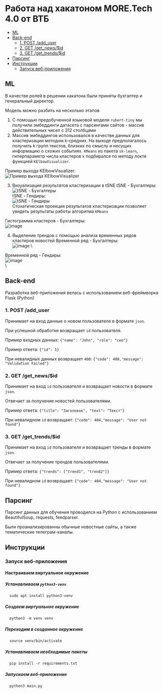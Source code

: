 # Работа над хакатоном MORE.Tech 4.0 от ВТБ

* [ML](#ml)
* [Back-end](#backend)
  * [1. POST /add_user](#add_user)
  * [2. GET /get_news/$id](#get_news)
  * [3. GET /get_trends/$id](#get_trends)
* [Парсинг](#pars)
* [Инструкции](#instruction)
  * [Запуск веб-приложения](#start_app)

## <a name="ml"></a> ML

В качестве ролей в решении хакатона были приняты бухгалтер и генеральный директор.

Модель можно разбить на несколько этапов
1. С помощью предобученной языковой модели `rubert-tiny` мы получили эмбеддинги датасета с парсингами сайтов - массив действительных чисел с 312 столбцами
2. Массив эмбеддингов использовался в качестве данных для кластеризации методом k-средних. На выходе предполагалось получить k групп текстов, близких по смыслу и несущих информацию о схожих событиях. `KMeans` из пакета `sk-learn`, гиперпараметр числа кластеров `k` подбирался по методу локтя функцией `KElbowVisualizer`.

Пример выхода KElbowVisualizer: 
\
![Пример выхода KElbowVisualizer](https://user-images.githubusercontent.com/98041378/194737110-283f5594-b961-47f5-95c0-4c3610fac70d.png)

3. Визуализация результатов кластеризации в tSNE
tSNE - Бухгалтеры:
\
![tSNE - Бухгалтеры](https://user-images.githubusercontent.com/98041378/194737052-e8350a86-23cd-400a-a500-cc3cd96234b9.png)
\
tSNE - Гендиры:
\
![tSNE - Гендиры](https://user-images.githubusercontent.com/98041378/194737075-e083f6a3-3322-48e3-a6fd-c14be64f4ba5.png)
\
Стохатическая проекция результатов кластеризации позволяет увидеть результаты работы алгоритма `KMeans`

Гистограмма кластеров - Бухгалтеры:
\
![image](https://user-images.githubusercontent.com/98041378/194737322-bc19c561-1f4b-446f-b732-91880d9e502a.png)


4. Выделение трендов с помощью анализа временных рядов кластеров новостей
Временной ряд - Бухгалтеры:
\
![image](https://user-images.githubusercontent.com/98041378/194737420-a7dc3c16-9f31-4691-81ec-1fd998ca289c.png)
\

Временной ряд - Гендиры: 
\
![image](https://user-images.githubusercontent.com/98041378/194737433-5a4d3176-70a4-4527-8033-c200f9deccaf.png)\
\


## <a name="backend"></a> Back-end
Разработка веб-приложения велась с использованием веб-фреймворка Flask (Python)
### <a name="add_user"></a> 1. POST /add_user
Принимает на вход данные о новом пользователе в формате `json`.

При успешной обработке возвращает `id` пользователя.

Пример входных данных: `{"name": "John", "role": "ceo"}`

Пример ответа: `{"id": 1}`

При невалидных данных возвращает `400`: `{"code": 400,"message": "Validation Failed"}`

### <a name="get_news"></a> 2. GET /get_news/$id
Принимает на вход `id` пользователя и возвращает новости в формате `json`.

Отвечает за получение новостей пользователями.

Пример ответа: `{"title": "Заголовок", "text": "Текст"}`

При невалидном `id` возвращает: `{"code": 404,"message": "User not found"}`

### <a name="get_trends"></a> 3. GET /get_trends/$id
Принимает на вход `id` пользователя и возвращает тренды в формате `json`.

Отвечает за получение трендов пользователями.

Пример ответа: `{"trends": ["trend1", "trend2"]}`

При невалидном `id` возвращает: `{"code": 404,"message": "User not found"}`

## <a name="pars"></a> Парсинг
Парсинг данных для обучения проводился на Python с использованием BeautifulSoup, requests, feedparser.

Были проанализированны обычные новостные сайты, а также тематические телеграм-каналы.

## <a name="instruction"></a> Инструкции
### <a name="start_app"></a> Запуск веб-приложения
#### Настраиваем виртуальное окружение
##### Устанавливаем `python3-venv`
      sudo apt install python3-venv
##### Создаем виртуальное окружение
      python3 -m venv venv
##### Переходим в созданное окружение
      source venv/bin/activate
##### Устанавливаем необходимые пакеты
      pip install -r requirements.txt
##### Запускаем веб-приложение
      python3 main.py
